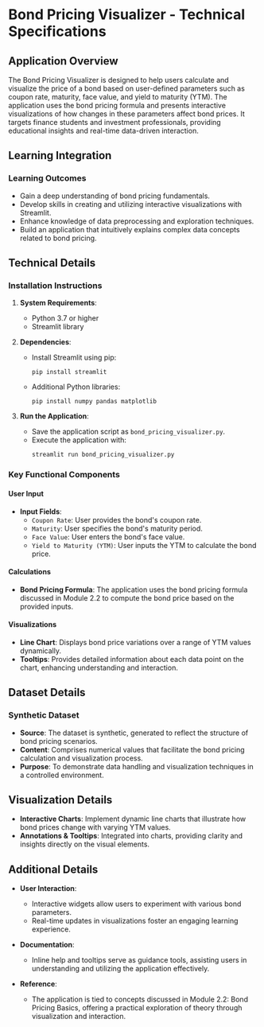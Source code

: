 # Bond Pricing Visualizer - Technical Specifications

## Application Overview

The Bond Pricing Visualizer is designed to help users calculate and visualize the price of a bond based on user-defined parameters such as coupon rate, maturity, face value, and yield to maturity (YTM). The application uses the bond pricing formula and presents interactive visualizations of how changes in these parameters affect bond prices. It targets finance students and investment professionals, providing educational insights and real-time data-driven interaction.

## Learning Integration

### Learning Outcomes
- Gain a deep understanding of bond pricing fundamentals.
- Develop skills in creating and utilizing interactive visualizations with Streamlit.
- Enhance knowledge of data preprocessing and exploration techniques.
- Build an application that intuitively explains complex data concepts related to bond pricing.

## Technical Details

### Installation Instructions
1. **System Requirements**: 
   - Python 3.7 or higher
   - Streamlit library

2. **Dependencies**:
   - Install Streamlit using pip:
     ```shell
     pip install streamlit
     ```
   - Additional Python libraries:
     ```shell
     pip install numpy pandas matplotlib
     ```

3. **Run the Application**:
   - Save the application script as `bond_pricing_visualizer.py`.
   - Execute the application with:
     ```shell
     streamlit run bond_pricing_visualizer.py
     ```

### Key Functional Components

#### User Input
- **Input Fields**: 
  - `Coupon Rate`: User provides the bond's coupon rate.
  - `Maturity`: User specifies the bond's maturity period.
  - `Face Value`: User enters the bond's face value.
  - `Yield to Maturity (YTM)`: User inputs the YTM to calculate the bond price.
  
#### Calculations
- **Bond Pricing Formula**: The application uses the bond pricing formula discussed in Module 2.2 to compute the bond price based on the provided inputs.

#### Visualizations
- **Line Chart**: Displays bond price variations over a range of YTM values dynamically.
- **Tooltips**: Provides detailed information about each data point on the chart, enhancing understanding and interaction.

## Dataset Details

### Synthetic Dataset
- **Source**: The dataset is synthetic, generated to reflect the structure of bond pricing scenarios.
- **Content**: Comprises numerical values that facilitate the bond pricing calculation and visualization process.
- **Purpose**: To demonstrate data handling and visualization techniques in a controlled environment.

## Visualization Details

- **Interactive Charts**: Implement dynamic line charts that illustrate how bond prices change with varying YTM values.
- **Annotations & Tooltips**: Integrated into charts, providing clarity and insights directly on the visual elements.

## Additional Details

- **User Interaction**: 
  - Interactive widgets allow users to experiment with various bond parameters.
  - Real-time updates in visualizations foster an engaging learning experience.

- **Documentation**:
  - Inline help and tooltips serve as guidance tools, assisting users in understanding and utilizing the application effectively.

- **Reference**:
  - The application is tied to concepts discussed in Module 2.2: Bond Pricing Basics, offering a practical exploration of theory through visualization and interaction.
